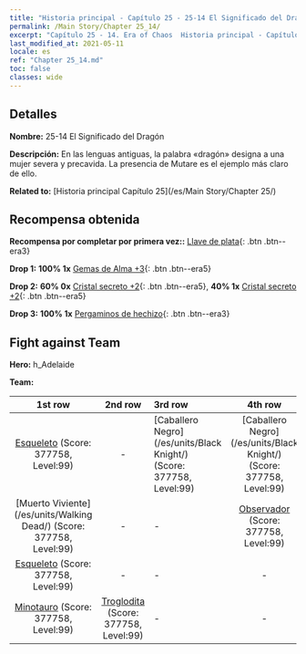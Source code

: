 ```yaml
---
title: "Historia principal - Capítulo 25 - 25-14 El Significado del Dragón"
permalink: /Main Story/Chapter 25_14/
excerpt: "Capítulo 25 - 14. Era of Chaos  Historia principal - Capítulo 25_14. 25-14 El Significado del Dragón"
last_modified_at: 2021-05-11
locale: es
ref: "Chapter 25_14.md"
toc: false
classes: wide
---
```


## Detalles

 **Nombre:** 25-14 El Significado del Dragón

 **Descripción:** En las lenguas antiguas, la palabra «dragón» designa a una mujer severa y precavida. La presencia de Mutare es el ejemplo más claro de ello.

 **Related to:** [Historia principal Capítulo 25](/es/Main Story/Chapter 25/)

## Recompensa obtenida

 **Recompensa por completar por primera vez::** [Llave de plata](/ItemsES/con_693/){: .btn .btn--era3}

 **Drop 1:** **100% 1x** [Gemas de Alma +3](/ItemsES/mat_86/){: .btn .btn--era5}

 **Drop 2:** **60% 0x** [Cristal secreto +2](/ItemsES/mat_80/){: .btn .btn--era5}, **40% 1x** [Cristal secreto +2](/ItemsES/mat_80/){: .btn .btn--era5}

 **Drop 3:** **100% 1x** [Pergaminos de hechizo](/ItemsES/con_694/){: .btn .btn--era3}


## Fight against Team
 **Hero:** h_Adelaide

 **Team:**


  | 1st row | 2nd row | 3rd row | 4th row |
  |:----:|:----:|:----|:----:|
  | [Esqueleto](/es/units/Skeleton/) (Score: 377758, Level:99)  | - | [Caballero Negro](/es/units/Black Knight/) (Score: 377758, Level:99)  | [Caballero Negro](/es/units/Black Knight/) (Score: 377758, Level:99)  |
  | [Muerto Viviente](/es/units/Walking Dead/) (Score: 377758, Level:99)  | - | - | [Observador](/es/units/Beholder/) (Score: 377758, Level:99)  |
  | [Esqueleto](/es/units/Skeleton/) (Score: 377758, Level:99)  | - | - | - |
  | [Minotauro](/es/units/Minotaur/) (Score: 377758, Level:99)  | [Troglodita](/es/units/Troglodyte/) (Score: 377758, Level:99)  | - | - |


